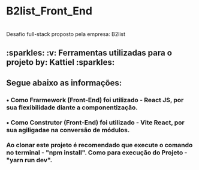 # B2list_Front_End
<br/>
Desafio full-stack proposto pela empresa: B2list
<h2 display="inline">
  :sparkles: :v: Ferramentas utilizadas para o projeto by: Kattiel :sparkles: 
</h2>

<h2 display="inline"> Segue abaixo as informações:
<h3>
  •	Como Frarmework (Front-End) foi utilizado - React JS, por sua flexibilidade diante a componentização. <br>
  <br>
  •	Como Construtor (Front-End) foi utilizado - Vite React, por sua agiligadae na conversão de módulos. <br>
  
  <br>
  Ao clonar este projeto é recomendado que execute o comando no terminal - "npm install".
  Como para execução do Projeto - "yarn run dev". 
<h3/>
